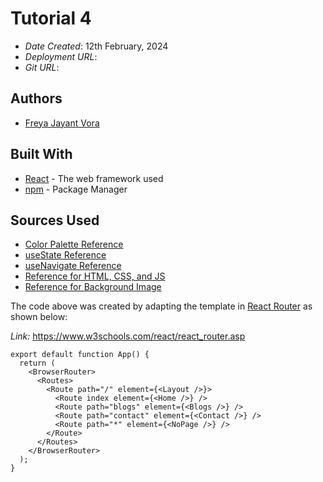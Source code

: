 # Tutorial 4

* *Date Created*: 12th February, 2024
* *Deployment URL*: 
* *Git URL*: 

## Authors

* [Freya Jayant Vora](fr793929@dal.ca)

## Built With

* [React](https://legacy.reactjs.org/docs/getting-started.html/) - The web framework used
* [npm](https://docs.npmjs.com//) - Package Manager

## Sources Used

* [Color Palette Reference](https://www.color-hex.com/color-palette/53188)
* [useState Reference](https://react.dev/reference/react/useState)
* [useNavigate Reference](https://reactrouter.com/en/main/hooks/use-navigate)
* [Reference for HTML, CSS, and JS](https://developer.mozilla.org/en-US/)
* [Reference for Background Image](https://unsplash.com/)

The code above was created by adapting the template
in [React Router](https://www.w3schools.com/react/react_router.asp) as shown below:

*Link:* <https://www.w3schools.com/react/react_router.asp>

```
export default function App() {
  return (
    <BrowserRouter>
      <Routes>
        <Route path="/" element={<Layout />}>
          <Route index element={<Home />} />
          <Route path="blogs" element={<Blogs />} />
          <Route path="contact" element={<Contact />} />
          <Route path="*" element={<NoPage />} />
        </Route>
      </Routes>
    </BrowserRouter>
  );
}
```

